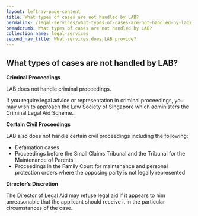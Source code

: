 ```yaml
---
layout: leftnav-page-content
title: What types of cases are not handled by LAB?
permalink: /legal-services/what-types-of-cases-are-not-handled-by-lab/
breadcrumb: What types of cases are not handled by LAB?
collection_name: legal-services
second_nav_title: What services does LAB provide?
---
```


What types of cases are not handled by LAB?
---

**Criminal Proceedings**<br>

LAB does not handle criminal proceedings.

If you require legal advice or representation in criminal proceedings, you may wish to approach the Law Society of Singapore which administers the Criminal Legal Aid Scheme.

**Certain Civil Proceedings**<br>

LAB also does not handle certain civil proceedings including the following:

* Defamation cases
* Proceedings before the Small Claims Tribunal and the Tribunal for the Maintenance of Parents
* Proceedings in the Family Court for maintenance and personal protection orders where the opposing party is not legally represented

**Director’s Discretion**<br>

The Director of Legal Aid may refuse legal aid if it appears to him unreasonable that the applicant should receive it in the particular circumstances of the case.

